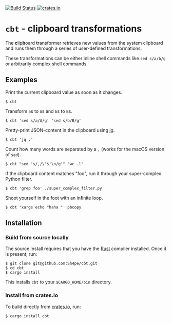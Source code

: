 [![Build Status](https://travis-ci.org/Sh4pe/cbt.svg?branch=master)](https://travis-ci.org/Sh4pe/cbt) 
[![crates.io](https://img.shields.io/badge/crates.io-v0.1.0-orange.svg)](https://crates.io/crates/cbt)

# `cbt` - clipboard transformations

The **c**lip**b**oard **t**ransformer retrieves new values from the system clipboard and runs them through a series of user-defined transformations. 

These transformations can be either inline shell commands like `sed s/a/b/g` or arbitrarily complex shell commands.

## Examples

Print the current clipboard value as soon as it changes.

```
$ cbt
```

Transform `a`s to `A`s and `b`s to `B`s.

```
$ cbt 'sed s/a/A/g' 'sed s/b/B/g'
```

Pretty-print JSON-content in the clipboard using [jq](https://stedolan.github.io/jq/).

```
$ cbt 'jq .'
```

Count how many words are separated by a `,` (works for the macOS version of `sed`).

```
$ cbt "sed 's/,/\'$'\n/g'" "wc -l"
```

If the clipboard content matches "foo", run it through your super-complex Python filter.

```
$ cbt 'grep foo' ./super_complex_filter.py
```

Shoot yourself in the foot with an infinite loop.

```
$ cbt 'xargs echo "haha "' pbcopy
```

## Installation

### Build from source locally

The source install requires that you have the [Rust](https://www.rust-lang.org) compiler installed. Once it is present, run:

```
$ git clone git@github.com:Sh4pe/cbt.git
$ cd cbt
$ cargo install
```

This installs `cbt` to your `$CARGO_HOME/bin` directory.

### Install from crates.io

To build directly from [crates.io](https://crates.io), run:

```
$ cargo install cbt
```